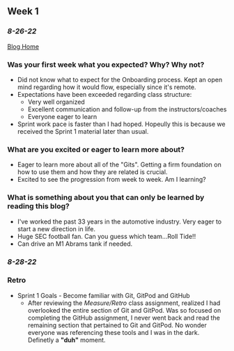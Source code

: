 ## Week 1 ##
### *8-26-22* ###

[Blog Home](https://github.com/jeffgoens/jeffgoens.github.io)

### Was your first week what you expected? Why? Why not? ###
- Did not know what to expect for the Onboarding process. Kept an open mind regarding how it would flow, especially since it's remote.
- Expectations have been exceeded regarding class structure:
  - Very well organized
  - Excellent communication and follow-up from the instructors/coaches
  - Everyone eager to learn
- Sprint work pace is faster than I had hoped. Hopeully this is because we received the Sprint 1 material later than usual.



### What are you excited or eager to learn more about? ###
- Eager to learn more about all of the "Gits". Getting a firm foundation on how to use them and how they are related is crucial.
- Excited to see the progression from week to week. Am I learning?



### What is something about you that can only be learned by reading this blog? ###
- I've worked the past 33 years in the automotive industry. Very eager to start a new direction in life.
- Huge SEC football fan. Can you guess which team...Roll Tide!!
- Can drive an M1 Abrams tank if needed.

### *8-28-22* ###

### Retro ###
- Sprint 1 Goals - Become familiar with Git, GitPod and GitHub
  - After reviewing the *Measure/Retro* class assignment, realized I had overlooked the entire section of Git and GitPod. Was so focused on completing the GitHub assignment, I never went back and read the remaining section that pertained to Git and GitPod. No wonder everyone was referencing these tools and I was in the dark. Definetly a **"duh"** moment.

